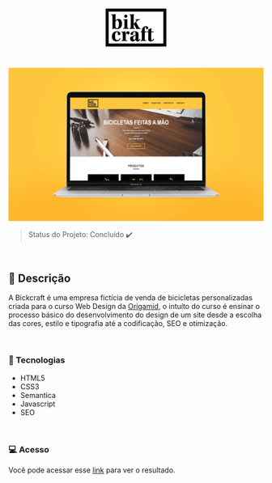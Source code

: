 
<h1 align="center">
    <img alt="Bikcraft" title="Bikcraft" src="./web/img/bikcraft.svg" width="120px" />
</h1>

<br>

<img src="./web/img/DOC/Bikcraft Mockup.png">

<br>

> Status do Projeto: Concluído :heavy_check_mark:

<br>

## :bicyclist: Descrição

A Bickcraft é uma empresa fictícia de venda de bicicletas personalizadas criada para o curso Web Design da [Origamid](https://www.origamid.com/), o intuíto do curso é ensinar o processo básico do desenvolvimento do design de um site desde a escolha das cores, estilo e tipografia até a codificação, SEO e otimização.

<br>

### :speech_balloon: Tecnologias

- HTML5
- CSS3
- Semantica
- Javascript
- SEO

<br>

### :computer: Acesso

Você pode acessar esse [link]() para ver o resultado.

<br>

